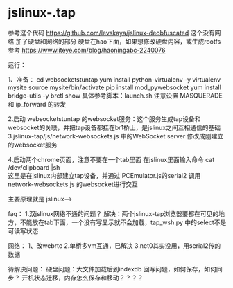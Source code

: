 # jslinux-.tap
参考这个代码 https://github.com/levskaya/jslinux-deobfuscated 这个没有网络
加了硬盘和网络的部分
硬盘在hao下面，如果想修改硬盘内容，或生成rootfs 参考 https://www.iteye.com/blog/haoningabc-2240076

运行：


1、准备：
cd websocketstuntap
yum install python-virtualenv -y
virtualenv mysite
source mysite/bin/activate
pip install mod_pywebsocket
yum install bridge-utils -y
brctl show
具体参考脚本：launch.sh
注意设置 MASQUERADE 和 ip_forward 的转发

2.启动 websocketstuntap 的websocket服务：这个服务生成tap设备和websocket的关联，并把tap设备都挂在br1桥上，是jslinux之间互相通信的基础
3.jslinux-tap/js/network-websockets.js
中的WebSocket server 修改成刚建立的websocket服务

4.启动两个chrome页面，注意不要在一个tab里面
在jslinux里面输入命令 cat /dev/clipboard |sh  
这里是在jslinux内部建立tap设备，并通过 PCEmulator.js的serial2  调用network-websockets.js 的websocket进行交互

主要原理就是
jslinux-->


faq：
1.双jslinux网络不通的问题？
解决：两个jslinux-tap浏览器要都在可见的地方，不能放在tab下面，一个没有写显示就不会加载，tap_wsh.py 中的select不是可读写状态



网络：
1、改webrtc
2.单桥多vm互通，已解决
3.net0其实没用，用serial2传的数据



待解决问题：
硬盘问题：大文件加载后到indexdb
回写问题，如何保存，如何同步？
开机状态迁移，内存怎么保存和移动？？？？





